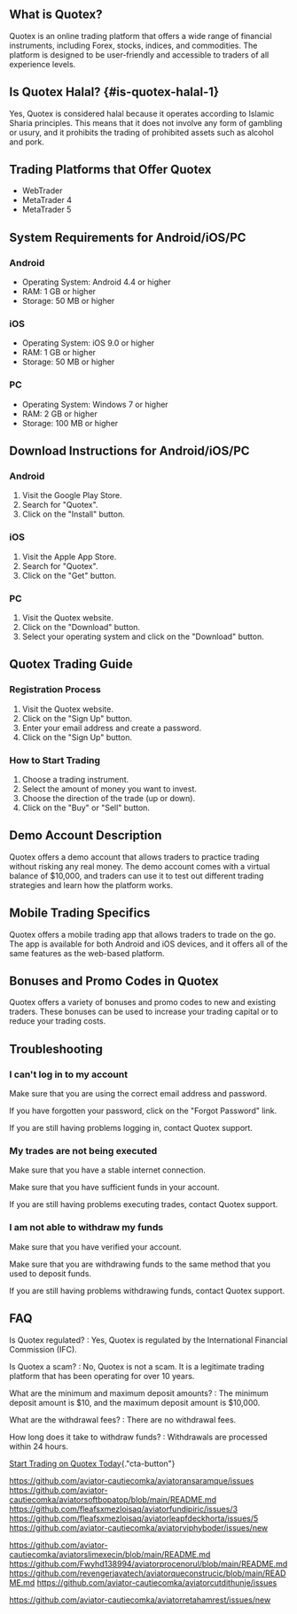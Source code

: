 ## What is Quotex?

Quotex is an online trading platform that offers a wide range of
financial instruments, including Forex, stocks, indices, and
commodities. The platform is designed to be user-friendly and accessible
to traders of all experience levels.

## Is Quotex Halal? {#is-quotex-halal-1}

Yes, Quotex is considered halal because it operates according to Islamic
Sharia principles. This means that it does not involve any form of
gambling or usury, and it prohibits the trading of prohibited assets
such as alcohol and pork.

## Trading Platforms that Offer Quotex

-   WebTrader
-   MetaTrader 4
-   MetaTrader 5

## System Requirements for Android/iOS/PC

### Android

-   Operating System: Android 4.4 or higher
-   RAM: 1 GB or higher
-   Storage: 50 MB or higher

### iOS

-   Operating System: iOS 9.0 or higher
-   RAM: 1 GB or higher
-   Storage: 50 MB or higher

### PC

-   Operating System: Windows 7 or higher
-   RAM: 2 GB or higher
-   Storage: 100 MB or higher

## Download Instructions for Android/iOS/PC

### Android

1.  Visit the Google Play Store.
2.  Search for "Quotex".
3.  Click on the "Install" button.

### iOS

1.  Visit the Apple App Store.
2.  Search for "Quotex".
3.  Click on the "Get" button.

### PC

1.  Visit the Quotex website.
2.  Click on the "Download" button.
3.  Select your operating system and click on the "Download"
    button.

## Quotex Trading Guide

### Registration Process

1.  Visit the Quotex website.
2.  Click on the "Sign Up" button.
3.  Enter your email address and create a password.
4.  Click on the "Sign Up" button.

### How to Start Trading

1.  Choose a trading instrument.
2.  Select the amount of money you want to invest.
3.  Choose the direction of the trade (up or down).
4.  Click on the "Buy" or "Sell" button.

## Demo Account Description

Quotex offers a demo account that allows traders to practice trading
without risking any real money. The demo account comes with a virtual
balance of \$10,000, and traders can use it to test out different
trading strategies and learn how the platform works.

## Mobile Trading Specifics

Quotex offers a mobile trading app that allows traders to trade on the
go. The app is available for both Android and iOS devices, and it offers
all of the same features as the web-based platform.

## Bonuses and Promo Codes in Quotex

Quotex offers a variety of bonuses and promo codes to new and existing
traders. These bonuses can be used to increase your trading capital or
to reduce your trading costs.

## Troubleshooting

### I can\'t log in to my account

Make sure that you are using the correct email address and password.

If you have forgotten your password, click on the "Forgot
Password" link.

If you are still having problems logging in, contact Quotex support.

### My trades are not being executed

Make sure that you have a stable internet connection.

Make sure that you have sufficient funds in your account.

If you are still having problems executing trades, contact Quotex
support.

### I am not able to withdraw my funds

Make sure that you have verified your account.

Make sure that you are withdrawing funds to the same method that you
used to deposit funds.

If you are still having problems withdrawing funds, contact Quotex
support.

## FAQ

Is Quotex regulated?
:   Yes, Quotex is regulated by the International Financial Commission
    (IFC).

Is Quotex a scam?
:   No, Quotex is not a scam. It is a legitimate trading platform that
    has been operating for over 10 years.

What are the minimum and maximum deposit amounts?
:   The minimum deposit amount is \$10, and the maximum deposit amount
    is \$10,000.

What are the withdrawal fees?
:   There are no withdrawal fees.

How long does it take to withdraw funds?
:   Withdrawals are processed within 24 hours.

[Start Trading on Quotex
Today](\%22https://traff.sbs/brokerqxsignup\%22){."cta-button"}


https://github.com/aviator-cautiecomka/aviatoransaramque/issues
https://github.com/aviator-cautiecomka/aviatorsoftbopatop/blob/main/README.md
https://github.com/fleafsxmezloisaq/aviatorfundipiric/issues/3
https://github.com/fleafsxmezloisaq/aviatorleapfdeckhorta/issues/5
https://github.com/aviator-cautiecomka/aviatorviphyboder/issues/new


https://github.com/aviator-cautiecomka/aviatorslimexecin/blob/main/README.md
https://github.com/Fwyhd138994/aviatorprocenorul/blob/main/README.md
https://github.com/revengerjavatech/aviatorqueconstrucic/blob/main/README.md
https://github.com/aviator-cautiecomka/aviatorcutdithunje/issues


https://github.com/aviator-cautiecomka/aviatorretahamrest/issues/new

